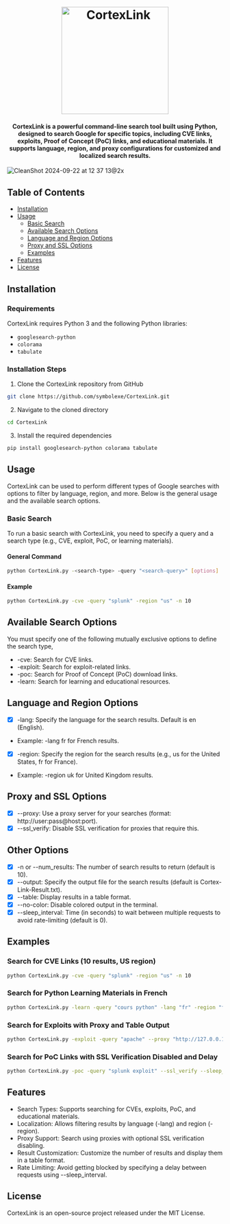 <h1 align="center">
  <br>
  <a href="https://imgbb.com/"><img src="https://i.ibb.co/Stcxy90/Cortex-Link.png" width="250px" alt="CortexLink"></a>
</h1>
<h4 align="center">CortexLink is a powerful command-line search tool built using Python, designed to search Google for specific topics, including CVE links, exploits, Proof of Concept (PoC) links, and educational materials. It supports language, region, and proxy configurations for customized and localized search results.</h4>

![CleanShot 2024-09-22 at 12 37 13@2x](https://github.com/user-attachments/assets/f29baaee-c1c6-4d63-aee0-6f79d8451f62)
## Table of Contents

- [Installation](#installation)
- [Usage](#usage)
  - [Basic Search](#basic-search)
  - [Available Search Options](#available-search-options)
  - [Language and Region Options](#language-and-region-options)
  - [Proxy and SSL Options](#proxy-and-ssl-options)
  - [Examples](#examples)
- [Features](#features)
- [License](#license)

## Installation
### Requirements
CortexLink requires Python 3 and the following Python libraries:

- `googlesearch-python`
- `colorama`
- `tabulate`

### Installation Steps
1. Clone the CortexLink repository from GitHub
```bash
git clone https://github.com/symbolexe/CortexLink.git
```

2. Navigate to the cloned directory
```bash
cd CortexLink
```
3. Install the required dependencies
```bash
pip install googlesearch-python colorama tabulate
```
## Usage
CortexLink can be used to perform different types of Google searches with options to filter by language, region, and more. Below is the general usage and the available search options.
### Basic Search
To run a basic search with CortexLink, you need to specify a query and a search type (e.g., CVE, exploit, PoC, or learning materials).
#### General Command
```bash
python CortexLink.py -<search-type> -query "<search-query>" [options]
```
#### Example
```bash
python CortexLink.py -cve -query "splunk" -region "us" -n 10
```
## Available Search Options
You must specify one of the following mutually exclusive options to define the search type,
- -cve: Search for CVE links.
- -exploit: Search for exploit-related links.
- -poc: Search for Proof of Concept (PoC) download links.
- -learn: Search for learning and educational resources.

## Language and Region Options
- [x] -lang: Specify the language for the search results. Default is en (English).
- Example: -lang fr for French results.

- [x] -region: Specify the region for the search results (e.g., us for the United States, fr for France).
- Example: -region uk for United Kingdom results.

## Proxy and SSL Options
- [x] --proxy: Use a proxy server for your searches (format: http://user:pass@host:port).
- [x] --ssl_verify: Disable SSL verification for proxies that require this.

## Other Options
- [x] -n or --num_results: The number of search results to return (default is 10).
- [x] --output: Specify the output file for the search results (default is Cortex-Link-Result.txt).
- [x] --table: Display results in a table format.
- [x] --no-color: Disable colored output in the terminal.
- [x] --sleep_interval: Time (in seconds) to wait between multiple requests to avoid rate-limiting (default is 0).

## Examples
### Search for CVE Links (10 results, US region)
```bash
python CortexLink.py -cve -query "splunk" -region "us" -n 10
```
### Search for Python Learning Materials in French
```bash
python CortexLink.py -learn -query "cours python" -lang "fr" -region "fr" -n 5
```
### Search for Exploits with Proxy and Table Output
```bash
python CortexLink.py -exploit -query "apache" --proxy "http://127.0.0.1:8080" --table -n 5
```
### Search for PoC Links with SSL Verification Disabled and Delay
```bash
python CortexLink.py -poc -query "splunk exploit" --ssl_verify --sleep_interval 5
```

## Features
- Search Types: Supports searching for CVEs, exploits, PoC, and educational materials.
- Localization: Allows filtering results by language (-lang) and region (-region).
- Proxy Support: Search using proxies with optional SSL verification disabling.
- Result Customization: Customize the number of results and display them in a table format.
- Rate Limiting: Avoid getting blocked by specifying a delay between requests using --sleep_interval.

## License
CortexLink is an open-source project released under the MIT License.
